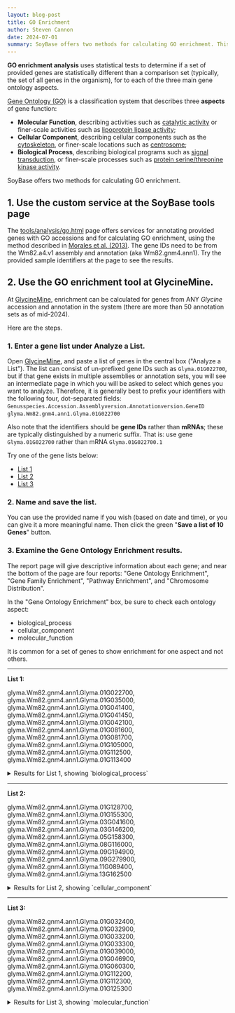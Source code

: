 ```yaml
---
layout: blog-post
title: GO Enrichment
author: Steven Cannon
date: 2024-07-01
summary: SoyBase offers two methods for calculating GO enrichment. This post explains these approaches.
---
```


**GO enrichment analysis** uses statistical tests to determine if a set of provided genes are statistically different than a comparison set (typically, the set of all genes in the organism), for to each of the three main gene ontology aspects.

[Gene Ontology (GO)](https://geneontology.org/docs/ontology-documentation/) is a classification system that describes three **aspects** of gene function:
* **Molecular Function**, describing activities such as [catalytic activity](https://amigo.geneontology.org/amigo/term/GO:0003824) or finer-scale activities such as [lipoprotein lipase activity](https://amigo.geneontology.org/amigo/term/GO:0004465);
* **Cellular Component**, describing cellular components such as the [cytoskeleton](https://amigo.geneontology.org/amigo/term/GO:0005856), or finer-scale locations such as [centrosome](https://amigo.geneontology.org/amigo/term/GO:0005813);
* **Biological Process**, describing biological programs such as [signal transduction](https://amigo.geneontology.org/amigo/term/GO:0007165), or finer-scale processes such as [protein serine/threonine kinase activity](https://amigo.geneontology.org/amigo/term/GO:0004674).

SoyBase offers two methods for calculating GO enrichment.

## 1. Use the custom service at the SoyBase tools page
The [tools/analysis/go.html](/tools/analysis/go.html) page offers services for annotating provided genes with GO accessions and for calculating GO enrichment, using the method described in [Morales et al. (2013)](https://dx.doi.org/10.1071/FP12296). The gene IDs need to be from the Wm82.a4.v1 assembly and annotation (aka Wm82.gnm4.ann1). Try the provided sample identifiers at the page to see the results.

## 2. Use the GO enrichment tool at GlycineMine.
At [GlycineMine](https://mines.legumeinfo.org/glycinemine/begin.do), enrichment can be calculated for genes from ANY <i>Glycine</i> accession and annotation in the system (there are more than 50 annotation sets as of mid-2024).

Here are the steps.

### 1. Enter a gene list under Analyze a List.

Open <a href="https://mines.legumeinfo.org/glycinemine/begin.do" target="_blank">GlycineMine</a>, and paste a list of genes in the central box ("Analyze a List"). The list can consist of un-prefixed gene IDs such as `Glyma.01G022700`, but if that gene exists in multiple assemblies or annotation sets, you will see an intermediate page in which you will be asked to select which genes you want to analyze. Therefore, it is generally best to prefix your identifiers with the following four, dot-separated fields: `Genusspecies.Accession.Assemblyversion.Annotationversion.GeneID` `glyma.Wm82.gnm4.ann1.Glyma.01G022700`

Also note that the identifiers should be **gene IDs** rather than **mRNAs**; these are typically distinguished by a numeric suffix. That is: use gene `Glyma.01G022700` rather than mRNA `Glyma.01G022700.1`

Try one of the gene lists below:
* [List 1](#list1)
* [List 2](#list2)
* [List 3](#list3)


### 2. Name and save the list.
You can use the provided name if you wish (based on date and time), or you can give it a more meaningful name. Then click the green "<b>Save a list of 10 Genes</b>" button.

### 3. Examine the Gene Ontology Enrichment results.
The report page will give descriptive information about each gene; and near the bottom of the page are four reports: "Gene Ontology Enrichment", "Gene Family Enrichment", "Pathway Enrichment", and "Chromosome Distribution".

In the "Gene Ontology Enrichment" box, be sure to check each ontology aspect:
* biological_process
* cellular_component
* molecular_function

It is common for a set of genes to show enrichment for one aspect and not others.

<hr>
<b>List 1:</b><a name="list1"></a>
<p>
glyma.Wm82.gnm4.ann1.Glyma.01G022700, glyma.Wm82.gnm4.ann1.Glyma.01G035000, 
glyma.Wm82.gnm4.ann1.Glyma.01G041400, glyma.Wm82.gnm4.ann1.Glyma.01G041450, 
glyma.Wm82.gnm4.ann1.Glyma.01G042100, glyma.Wm82.gnm4.ann1.Glyma.01G081600, 
glyma.Wm82.gnm4.ann1.Glyma.01G081700, glyma.Wm82.gnm4.ann1.Glyma.01G105000, 
glyma.Wm82.gnm4.ann1.Glyma.01G112500, glyma.Wm82.gnm4.ann1.Glyma.01G113400
</p>

<details><summary>Results for List 1, showing `biological_process`</summary>
<div class="blog-image">
  <img src="/assets/img/blog_images/GO_set1_biological.gif" style="height: 483px; width: 478px;"  />
</div>
</details>

<hr>
<b>List 2:</b><a name="list2"></a>

<p>
glyma.Wm82.gnm4.ann1.Glyma.01G128700, glyma.Wm82.gnm4.ann1.Glyma.01G155300, 
glyma.Wm82.gnm4.ann1.Glyma.03G041600, glyma.Wm82.gnm4.ann1.Glyma.03G146200, 
glyma.Wm82.gnm4.ann1.Glyma.05G158300, glyma.Wm82.gnm4.ann1.Glyma.08G116000, 
glyma.Wm82.gnm4.ann1.Glyma.09G194900, glyma.Wm82.gnm4.ann1.Glyma.09G279900, 
glyma.Wm82.gnm4.ann1.Glyma.11G089400, glyma.Wm82.gnm4.ann1.Glyma.13G162500
</p>

<details><summary>Results for List 2, showing `cellular_component`</summary>
<div class="blog-image">
  <img src="/assets/img/blog_images/GO_set2_cellular.gif" style="height: 483px; width: 478px;"  />
</div>
</details>

<hr>

<b>List 3:</b><a name="list3"></a>

<p>
glyma.Wm82.gnm4.ann1.Glyma.01G032400, glyma.Wm82.gnm4.ann1.Glyma.01G032900, 
glyma.Wm82.gnm4.ann1.Glyma.01G033200, glyma.Wm82.gnm4.ann1.Glyma.01G033300, 
glyma.Wm82.gnm4.ann1.Glyma.01G039000, glyma.Wm82.gnm4.ann1.Glyma.01G046900, 
glyma.Wm82.gnm4.ann1.Glyma.01G060300, glyma.Wm82.gnm4.ann1.Glyma.01G112200, 
glyma.Wm82.gnm4.ann1.Glyma.01G112300, glyma.Wm82.gnm4.ann1.Glyma.01G125300
</p>

<details><summary>Results for List 3, showing `molecular_function`</summary>
<div class="blog-image">
  <img src="/assets/img/blog_images/GO_set3_molecular.gif" style="height: 483px; width: 478px;"  />
</div>
</details>


